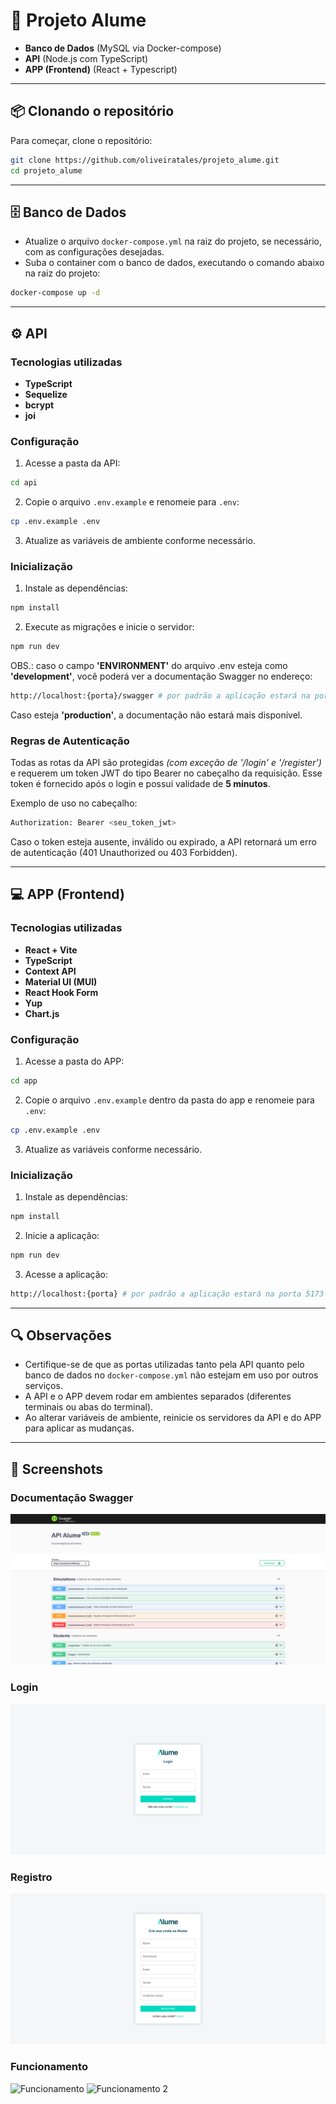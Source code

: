 
# 🚀 Projeto Alume

- **Banco de Dados** (MySQL via Docker-compose)
- **API** (Node.js com TypeScript)
- **APP (Frontend)** (React + Typescript)

---

## 📦 Clonando o repositório

Para começar, clone o repositório:

```bash
git clone https://github.com/oliveiratales/projeto_alume.git
cd projeto_alume
```

---

## 🗄️ Banco de Dados

- Atualize o arquivo `docker-compose.yml` na raiz do projeto, se necessário, com as configurações desejadas.
- Suba o container com o banco de dados, executando o comando abaixo na raiz do projeto:

```bash
docker-compose up -d
```

---

## ⚙️ API

### Tecnologias utilizadas

- **TypeScript**
- **Sequelize**
- **bcrypt**
- **joi**

### Configuração

1. Acesse a pasta da API:

```bash
cd api
```

2. Copie o arquivo `.env.example` e renomeie para `.env`:

```bash
cp .env.example .env
```

3. Atualize as variáveis de ambiente conforme necessário.

### Inicialização

1. Instale as dependências:

```bash
npm install
```

2. Execute as migrações e inicie o servidor:

```bash
npm run dev
```

OBS.: caso o campo **'ENVIRONMENT'** do arquivo .env esteja como **'development'**, você poderá ver a documentação Swagger no endereço:

```bash
http://localhost:{porta}/swagger # por padrão a aplicação estará na porta 3000
```
Caso esteja **'production'**, a documentação não estará mais disponível.

### Regras de Autenticação
Todas as rotas da API são protegidas *(com exceção de '/login' e '/register')* e requerem um token JWT do tipo Bearer no cabeçalho da requisição. Esse token é fornecido após o login e possui validade de **5 minutos**.

Exemplo de uso no cabeçalho:

```bash
Authorization: Bearer <seu_token_jwt>
```

Caso o token esteja ausente, inválido ou expirado, a API retornará um erro de autenticação (401 Unauthorized ou 403 Forbidden).

---

## 💻 APP (Frontend)

### Tecnologias utilizadas

- **React + Vite**
- **TypeScript**
- **Context API**
- **Material UI (MUI)**
- **React Hook Form**
- **Yup**
- **Chart.js**

### Configuração

1. Acesse a pasta do APP:

```bash
cd app
```

2. Copie o arquivo `.env.example` dentro da pasta do app e renomeie para `.env`:

```bash
cp .env.example .env
```

3. Atualize as variáveis conforme necessário.

### Inicialização

1. Instale as dependências:

```bash
npm install
```

2. Inicie a aplicação:

```bash
npm run dev
```

3. Acesse a aplicação:

```bash
http://localhost:{porta} # por padrão a aplicação estará na porta 5173
```

---

## 🔍 Observações

- Certifique-se de que as portas utilizadas tanto pela API quanto pelo banco de dados no `docker-compose.yml` não estejam em uso por outros serviços.
- A API e o APP devem rodar em ambientes separados (diferentes terminais ou abas do terminal).
- Ao alterar variáveis de ambiente, reinicie os servidores da API e do APP para aplicar as mudanças.

---

## 📸 Screenshots

### Documentação Swagger
![Swagger UI](./screenshots/Swagger_UI.png)

### Login
![Login](./screenshots/Login.png)

### Registro
![Registro](./screenshots/Registro.png)

### Funcionamento
![Funcionamento](./screenshots/Funcionamento.gif)
![Funcionamento 2](./screenshots/Funciosamento_2.gif)

